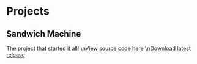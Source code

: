 # Projects
## Sandwich Machine
The project that started it all!
\n[View source code here](https://github.com/sandwich-machine/sandwich-machine)
\n[Download latest release](https://github.com/sandwich-machine/sandwich-machine/releases)

